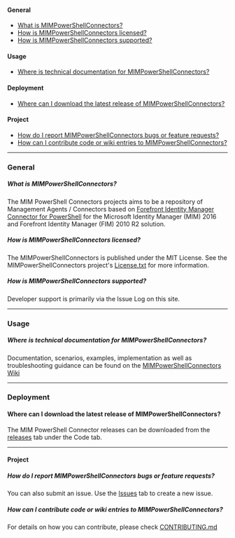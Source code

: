#### General
* [What is MIMPowerShellConnectors?](#what-is-mimpowershellconnectors)
* [How is MIMPowerShellConnectors licensed?](#how-is-mimpowershellconnectors-licensed)
* [How is MIMPowerShellConnectors supported?](#how-is-mimpowershellconnectors-supported)


#### Usage
* [Where is technical documentation for MIMPowerShellConnectors?](#where-is-technical-documentation-for-mimpowershellconnectors)


#### Deployment
* [Where can I download the latest release of MIMPowerShellConnectors?](#where-can-i-download-the-latest-release-of-mimpowershellconnectors)


#### Project
* [How do I report MIMPowerShellConnectors bugs or feature requests?](#how-do-i-report-mimpowershellconnectors-bugs-or-feature-requests)
* [How can I contribute code or wiki entries to MIMPowerShellConnectors?](#how-can-i-contribute-code-or-wiki-entries-to-mimpowershellconnectors)

***

### General

##### What is MIMPowerShellConnectors?
The MIM PowerShell Connectors projects aims to be a repository of Management Agents / Connectors based on [Forefront Identity Manager Connector for PowerShell](http://go.microsoft.com/fwlink/?LinkId=393056) for the Microsoft Identity Manager (MIM) 2016 and Forefront Identity Manager (FIM) 2010 R2 solution.
 
##### How is MIMPowerShellConnectors licensed?
The MIMPowerShellConnectors is published under the MIT License. See the MIMPowerShellConnectors project's [License.txt](https://github.com/Microsoft/MIMPowerShellConnectors/blob/master/LICENSE.txt) for more information.
 
##### How is MIMPowerShellConnectors supported?
Developer support is primarily via the Issue Log on this site.


***

### Usage

##### Where is technical documentation for MIMPowerShellConnectors?
Documentation, scenarios, examples, implementation as well as troubleshooting guidance can be found on the [MIMPowerShellConnectors Wiki](https://github.com/Microsoft/MIMPowerShellConnectors/Wiki)

***

### Deployment

#### Where can I download the latest release of MIMPowerShellConnectors?

The MIM PowerShell Connector releases can be downloaded from the [releases](https://github.com/Microsoft/MIMPowerShellConnectors/releases) tab under the Code tab.

***

#### Project
 
##### How do I report MIMPowerShellConnectors bugs or feature requests?
You can also submit an issue. Use the [Issues](https://github.com/Microsoft/MIMPowerShellConnectors/issues) tab to create a new issue.

##### How can I contribute code or wiki entries to MIMPowerShellConnectors?
For details on how you can contribute, please check [CONTRIBUTING.md](https://github.com/Microsoft/MIMPowerShellConnectors/blob/master/CONTRIBUTING.md)
